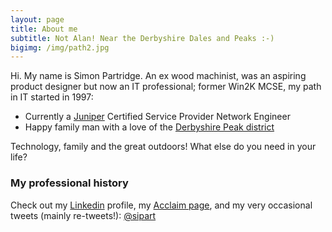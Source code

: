 ```yaml
---
layout: page
title: About me
subtitle: Not Alan! Near the Derbyshire Dales and Peaks :-)
bigimg: /img/path2.jpg
---
```


Hi. My name is Simon Partridge. An ex wood machinist, was an aspiring product designer but now an IT professional; former Win2K MCSE, my path in IT started in 1997:

- Currently a [Juniper](http://www.juniper.net/uk/en/) Certified Service Provider Network Engineer
- Happy family man with a love of the [Derbyshire Peak district](https://www.visitpeakdistrict.com/)

Technology, family and the great outdoors!
What else do you need in your life?

### My professional history
Check out my [Linkedin](https://www.linkedin.com/in/simon-partridge-24a66b40/) profile, my [Acclaim page](https://www.youracclaim.com/user/simon-partridge), and my very occasional tweets (mainly re-tweets!): [@sipart](https://twitter.com/Sipart?lang=en-gb)
